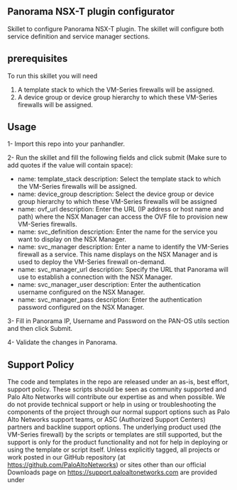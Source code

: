 ## Panorama NSX-T plugin configurator ##
Skillet to configure Panorama NSX-T plugin.
The skillet will configure both service definition and service manager sections. 

## prerequisites ##

To run this skillet you will need
1. A template stack to which the VM-Series firewalls will be assigned.
2. A device group or device group hierarchy to which these VM-Series firewalls will be assigned.

## Usage ##

1- Import this repo into your panhandler.

2- Run the skillet and fill the following fields and click submit (Make sure to add quotes if the value will contain space):
  - name: template_stack
    description: Select the template stack to which the VM-Series firewalls will be assigned.
  - name: device_group
    description: Select the device group or device group hierarchy to which these VM-Series firewalls will be assigned
  - name: ovf_url
    description: Enter the URL (IP address or host name and path) where the NSX Manager can access the OVF file to provision new VM-Series firewalls.
  - name: svc_definition
    description: Enter the name for the service you want to display on the NSX Manager.
  - name: svc_manager
    description: Enter a name to identify the VM-Series firewall as a service. This name displays on the NSX Manager and is used to deploy the VM-Series firewall on-demand.
  - name: svc_manager_url
    description: Specify the URL that Panorama will use to establish a connection with the NSX Manager.
  - name: svc_manager_user
    description: Enter the authentication username configured on the NSX Manager.
  - name: svc_manager_pass
    description: Enter the authentication password configured on the NSX Manager.

3- Fill in Panorama IP, Username and Password on the PAN-OS utils section and then click Submit.

4- Validate the changes in Panorama.

## Support Policy

The code and templates in the repo are released under an as-is, best effort,
support policy. These scripts should be seen as community supported and
Palo Alto Networks will contribute our expertise as and when possible.
We do not provide technical support or help in using or troubleshooting the
components of the project through our normal support options such as
Palo Alto Networks support teams, or ASC (Authorized Support Centers)
partners and backline support options. The underlying product used
(the VM-Series firewall) by the scripts or templates are still supported,
but the support is only for the product functionality and not for help in
deploying or using the template or script itself. Unless explicitly tagged,
all projects or work posted in our GitHub repository
(at https://github.com/PaloAltoNetworks) or sites other than our official
Downloads page on https://support.paloaltonetworks.com are provided under

